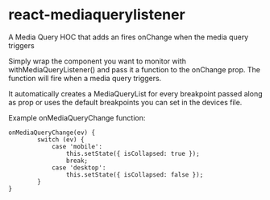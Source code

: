 # react-mediaquerylistener

A Media Query HOC that adds an fires onChange when the media query triggers

Simply wrap the component you want to monitor with withMediaQueryListener() and pass it a function to the onChange prop. 
The function will fire when a media query triggers.

It automatically creates a MediaQueryList for every breakpoint passed along as prop or uses the default breakpoints you can set in the devices file.


Example onMediaQueryChange function:
```
onMediaQueryChange(ev) {
        switch (ev) {
            case 'mobile':
                this.setState({ isCollapsed: true });
                break;
            case 'desktop':
                this.setState({ isCollapsed: false });
        }
}
```
